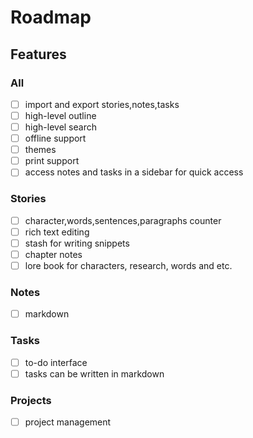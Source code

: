 # Roadmap

## Features

### All

- [ ] import and export stories,notes,tasks
- [ ] high-level outline
- [ ] high-level search
- [ ] offline support
- [ ] themes
- [ ] print support
- [ ] access notes and tasks in a sidebar for quick access

### Stories

- [ ] character,words,sentences,paragraphs counter
- [ ] rich text editing
- [ ] stash for writing snippets
- [ ] chapter notes
- [ ] lore book for characters, research, words and etc.

### Notes

- [ ] markdown

### Tasks

- [ ] to-do interface
- [ ] tasks can be written in markdown

### Projects

- [ ] project management
